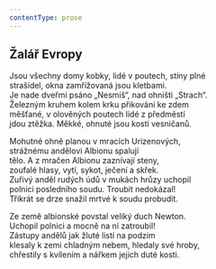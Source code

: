 ```yaml
---
contentType: prose
---
```


## Žalář Evropy

Jsou všechny domy kobky, lidé v poutech, stíny plné  
strašidel, okna zamřížovaná jsou kletbami.  
Je nade dveřmi psáno „Nesmíš“, nad ohništi „Strach“.  
Železným kruhem kolem krku přikováni ke zdem  
měšťané, v olověných poutech lidé z předměstí  
jdou ztěžka. Měkké, ohnuté jsou kosti vesničanů.

Mohutné ohně planou v mracích Urizenových,  
strážnému andělovi Albionu spalují  
tělo. A z mračen Albionu zaznívají steny,  
zoufalé hlasy, vytí, sykot, ječení a skřek.  
Zuřivý anděl rudých údů v mukách hrůzy uchopil  
polnici posledního soudu. Troubit nedokázal!  
Třikrát se drze snažil mrtvé k soudu probudit.

Ze země albionské povstal veliký duch Newton.  
Uchopil polnici a mocně na ni zatroubil!  
Zástupy andělů jak žluté listí na podzim  
klesaly k zemi chladným nebem, hledaly své hroby,  
chřestily s kvílením a nářkem jejich duté kosti.
